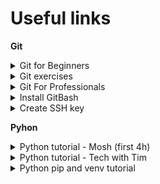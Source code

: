 # Useful links

**Git**

<details>
  <summary>Git for Beginners</summary>
  https://www.youtube.com/watch?v=8JJ101D3knE
</details>

<details>
  <summary>Git exercises</summary>
  https://github.com/BackToTech-Study/HelloGIT
</details>

<details>
  <summary>Git For Professionals</summary>
  https://www.youtube.com/watch?v=Uszj_k0DGsg&list=PLOBN4Phb8PGHvXhLpU9v-nTsgQRxUR7-R&index=1
</details>

<details>
<summary>Install GitBash</summary>
  Git for Windows provides a BASH emulation used to run Git from the command line.  
  <a href="https://gitforwindows.org">GitBash</a>
</details>

<details>
<summary>Create SSH key</summary>
  SSH keys are used to authenticate and establish the connection from your machine to the server in order to establish a secure environment for file transferring, command-line execution and port forwarding. 
  <a href="https://www.youtube.com/watch?v=WgZIv5HI44o "SSH Key"">Youtube Tutorial Video</a>   
  
  Alternatively, you can use the github documentation.  
  - [Generate SSH Key](https://docs.github.com/en/authentication/connecting-to-github-with-ssh/generating-a-new-ssh-key-and-adding-it-to-the-ssh-agent)  
  - [Add SSH Key](https://docs.github.com/en/authentication/connecting-to-github-with-ssh/adding-a-new-ssh-key-to-your-github-account)
</details>  

**Pyhon**

<details>
  <summary>Python tutorial - Mosh (first 4h)</summary>
  https://www.youtube.com/watch?v=_uQrJ0TkZlc&t=17383s
</details>

<details>
  <summary>Python tutorial - Tech with Tim</summary>
  https://www.youtube.com/watch?v=sxTmJE4k0ho
</details>

<details>
  <summary>Python pip and venv tutorial</summary>
  https://www.youtube.com/watch?v=eDe-z2Qy9x4
</details>

